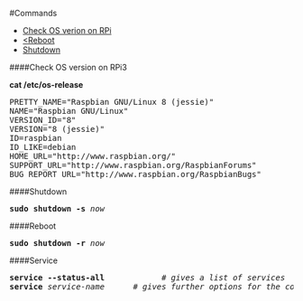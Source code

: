 #Commands
- <a href=#section-check-os-version>Check OS verion on RPi</a>
- <a href=#section-reboot><Reboot<a>
- <a href=#section-shutdown>Shutdown</a>

<div id="section-check-os-version">
####Check OS version on RPi3

<b>cat /etc/os-release</b>
<pre>
PRETTY_NAME="Raspbian GNU/Linux 8 (jessie)"
NAME="Raspbian GNU/Linux"
VERSION_ID="8"
VERSION="8 (jessie)"
ID=raspbian
ID_LIKE=debian
HOME_URL="http://www.raspbian.org/"
SUPPORT_URL="http://www.raspbian.org/RaspbianForums"
BUG_REPORT_URL="http://www.raspbian.org/RaspbianBugs"
</pre>

<div id="section-shutdown">
####Shutdown
<pre>
<b>sudo shutdown -s</b> <em>now</em>
</pre>

<div id="section-reboot">
####Reboot
<pre>
<b>sudo shutdown -r</b> <em>now</em>
</pre>

####Service
<pre>
<b>service --status-all</b>            # <em>gives a list of services</em>
<b>service</b> <em>service-name</em>      # <em>gives further options for the command</em>
</pre>
